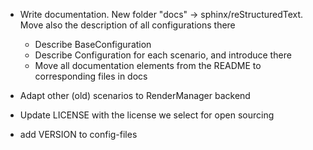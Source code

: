 * Write documentation.
  New folder "docs" -> sphinx/reStructuredText. Move also the description of all
  configurations there

  + Describe BaseConfiguration
  + Describe Configuration for each scenario, and introduce there
  + Move all documentation elements from the README to corresponding files in docs

* Adapt other (old) scenarios to RenderManager backend

* Update LICENSE with the license we select for open sourcing

* add VERSION to config-files
